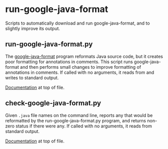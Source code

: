 # run-google-java-format

Scripts to automatically download and run google-java-format,
and to slightly improve its output.

## run-google-java-format.py

The [google-java-format](https://github.com/google/google-java-format)
program reformats Java source code, but it creates poor formatting for
annotations in comments.  This script runs google-java-format and then
performs small changes to improve formatting of annotations in comments.
If called with no arguments, it reads from and writes to standard output.

[Documentation](https://raw.githubusercontent.com/plume-lib/run-google-java-format/master/run-google-java-format.py)
at top of file.

## check-google-java-format.py</dt>

Given `.java` file names on the command line, reports any that
would be reformatted by the run-google-java-format.py program, and returns
non-zero status if there were any.
If called with no arguments, it reads from standard output.

[Documentation](https://raw.githubusercontent.com/mernst/plume-lib/master/bin/check-google-java-format.py)
at top of file.

